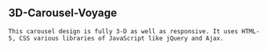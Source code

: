 ## 3D-Carousel-Voyage

`This carousel design is fully 3-D as well as responsive. It uses HTML-5, CSS various libraries of JavaScript like jQuery and Ajax.`
